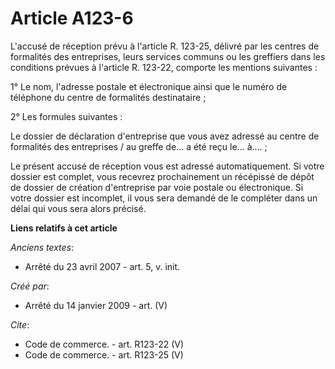 # Article A123-6

L'accusé de réception prévu à l'article R. 123-25, délivré par les centres de formalités des entreprises, leurs services
communs ou les greffiers dans les conditions prévues à l'article R. 123-22, comporte les mentions suivantes :

1° Le nom, l'adresse postale et électronique ainsi que le numéro de téléphone du centre de formalités destinataire ;

2° Les formules suivantes : 

Le dossier de déclaration d'entreprise que vous avez adressé au centre de formalités des entreprises / au greffe de... a été
reçu le... à....  ; 

Le présent accusé de réception vous est adressé automatiquement. Si votre dossier est complet, vous recevrez prochainement un
récépissé de dépôt de dossier de création d'entreprise par voie postale ou électronique. Si votre dossier est incomplet, il
vous sera demandé de le compléter dans un délai qui vous sera alors précisé.

**Liens relatifs à cet article**

_Anciens textes_:

  - Arrêté du 23 avril 2007 - art. 5, v. init.

_Créé par_:

  - Arrêté du 14 janvier 2009 - art. (V)

_Cite_:

  - Code de commerce. - art. R123-22 (V)
  - Code de commerce. - art. R123-25 (V)
